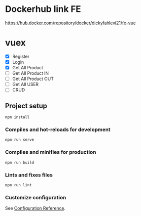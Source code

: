 # Dockerhub link FE
https://hub.docker.com/repository/docker/dickyfahlevi21/fe-vue

# vuex

- [x] Register
- [x] Login
- [x] Get All Product
- [ ] Get All Product IN
- [ ] Get All Product OUT
- [ ] Get All USER
- [ ] CRUD

## Project setup

```
npm install
```

### Compiles and hot-reloads for development

```
npm run serve
```

### Compiles and minifies for production

```
npm run build
```

### Lints and fixes files

```
npm run lint
```

### Customize configuration

See [Configuration Reference](https://cli.vuejs.org/config/).
